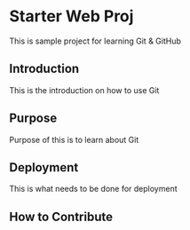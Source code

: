 # Starter Web Proj

This is sample project for learning Git & GitHub

## Introduction

This is the introduction on how to use Git

## Purpose

Purpose of this is to learn about Git

## Deployment

This is what needs to be done for deployment
## How to Contribute
